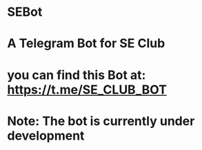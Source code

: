 # SEBot
# A Telegram Bot for SE Club
# you can find this Bot at: https://t.me/SE_CLUB_BOT
# Note: The bot is currently under development
